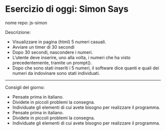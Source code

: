 # Esercizio di oggi: Simon Says

nome repo: js-simon

Descrizione:
- Visualizzare in pagina (html) 5 numeri casuali.
- Avviare un timer di 30 secondi
- Dopo 30 secondi, nascondere i numeri.
- L’utente deve inserire, uno alla volta, i numeri che ha visto precedentemente, tramite un prompt().
- Dopo che sono stati inseriti i 5 numeri, il software dice quanti e quali dei numeri da indovinare sono stati individuati.

---

Consigli del giorno:
* Pensate prima in italiano.
* Dividete in piccoli problemi la consegna.
* Individuate gli elementi di cui avete bisogno per realizzare il programma.
* Pensate prima in italiano.
* Dividete in piccoli problemi la consegna.
* Individuate gli elementi di cui avete bisogno per realizzare il programma.
